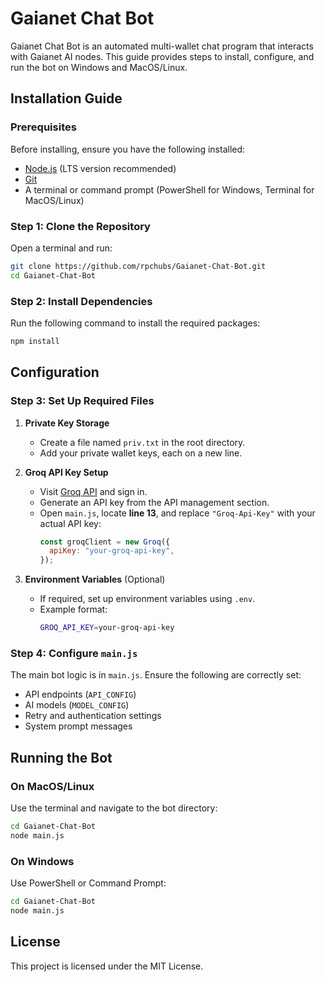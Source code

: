 # Gaianet Chat Bot

Gaianet Chat Bot is an automated multi-wallet chat program that interacts with Gaianet AI nodes. This guide provides steps to install, configure, and run the bot on Windows and MacOS/Linux.

## Installation Guide

### Prerequisites
Before installing, ensure you have the following installed:

- [Node.js](https://nodejs.org/) (LTS version recommended)
- [Git](https://git-scm.com/)
- A terminal or command prompt (PowerShell for Windows, Terminal for MacOS/Linux)

### Step 1: Clone the Repository
Open a terminal and run:
```sh
git clone https://github.com/rpchubs/Gaianet-Chat-Bot.git
cd Gaianet-Chat-Bot
```

### Step 2: Install Dependencies
Run the following command to install the required packages:
```sh
npm install
```

## Configuration

### Step 3: Set Up Required Files
1. **Private Key Storage**
   - Create a file named `priv.txt` in the root directory.
   - Add your private wallet keys, each on a new line.

2. **Groq API Key Setup**
   - Visit [Groq API](https://console.groq.com/) and sign in.
   - Generate an API key from the API management section.
   - Open `main.js`, locate **line 13**, and replace `"Groq-Api-Key"` with your actual API key:
     ```js
     const groqClient = new Groq({
       apiKey: "your-groq-api-key",
     });
     ```

3. **Environment Variables** (Optional)
   - If required, set up environment variables using `.env`.
   - Example format:
     ```sh
     GROQ_API_KEY=your-groq-api-key
     ```

### Step 4: Configure `main.js`
The main bot logic is in `main.js`. Ensure the following are correctly set:
- API endpoints (`API_CONFIG`)
- AI models (`MODEL_CONFIG`)
- Retry and authentication settings
- System prompt messages

## Running the Bot

### On MacOS/Linux
Use the terminal and navigate to the bot directory:
```sh
cd Gaianet-Chat-Bot
node main.js
```

### On Windows
Use PowerShell or Command Prompt:
```sh
cd Gaianet-Chat-Bot
node main.js
```

## License
This project is licensed under the MIT License.

